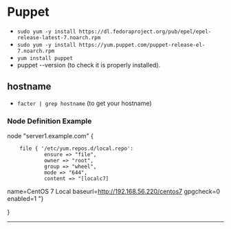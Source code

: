 # Puppet
- `sudo yum -y install https://dl.fedoraproject.org/pub/epel/epel-release-latest-7.noarch.rpm`
- `sudo yum -y install https://yum.puppet.com/puppet-release-el-7.noarch.rpm`
- `yum install puppet`
- puppet --version  (to check it is properly installed).

## hostname

- `facter | grep hostname`   (to get your hostname)

### Node Definition Example

node "server1.example.com" {

        file { '/etc/yum.repos.d/local.repo':
                ensure => "file",
                owner => "root",
                group => "wheel",
                mode => "644",
                content => "[localc7]
name=CentOS 7 Local
baseurl=http://192.168.56.220/centos7
gpgcheck=0
enabled=1
"}

}
____________________________________

